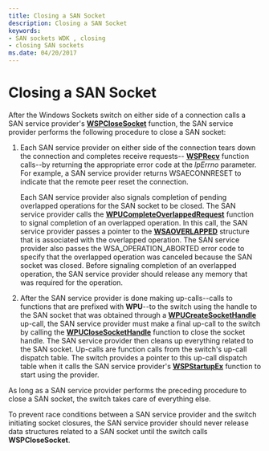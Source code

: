 ```yaml
---
title: Closing a SAN Socket
description: Closing a SAN Socket
keywords:
- SAN sockets WDK , closing
- closing SAN sockets
ms.date: 04/20/2017
---
```


# Closing a SAN Socket





After the Windows Sockets switch on either side of a connection calls a SAN service provider's [**WSPCloseSocket**](/previous-versions/windows/hardware/network/ff566273(v=vs.85)) function, the SAN service provider performs the following procedure to close a SAN socket:

1.  Each SAN service provider on either side of the connection tears down the connection and completes receive requests-- [**WSPRecv**](/previous-versions/windows/hardware/network/ff566309(v=vs.85)) function calls--by returning the appropriate error code at the *lpErrno* parameter. For example, a SAN service provider returns WSAECONNRESET to indicate that the remote peer reset the connection.

    Each SAN service provider also signals completion of pending overlapped operations for the SAN socket to be closed. The SAN service provider calls the [**WPUCompleteOverlappedRequest**](/windows/win32/api/ws2spi/nf-ws2spi-wpucompleteoverlappedrequest) function to signal completion of an overlapped operation. In this call, the SAN service provider passes a pointer to the [**WSAOVERLAPPED**](/previous-versions/windows/hardware/network/ff565952(v=vs.85)) structure that is associated with the overlapped operation. The SAN service provider also passes the WSA\_OPERATION\_ABORTED error code to specify that the overlapped operation was canceled because the SAN socket was closed. Before signaling completion of an overlapped operation, the SAN service provider should release any memory that was required for the operation.

2.  After the SAN service provider is done making up-calls--calls to functions that are prefixed with **WPU**--to the switch using the handle to the SAN socket that was obtained through a [**WPUCreateSocketHandle**](/windows/win32/api/ws2spi/nf-ws2spi-wpucreatesockethandle) up-call, the SAN service provider must make a final up-call to the switch by calling the [**WPUCloseSocketHandle**](/windows/win32/api/ws2spi/nf-ws2spi-wpuclosesockethandle) function to close the socket handle. The SAN service provider then cleans up everything related to the SAN socket. Up-calls are function calls from the switch's up-call dispatch table. The switch provides a pointer to this up-call dispatch table when it calls the SAN service provider's [**WSPStartupEx**](/previous-versions/windows/hardware/network/ff566321(v=vs.85)) function to start using the provider.

As long as a SAN service provider performs the preceding procedure to close a SAN socket, the switch takes care of everything else.

To prevent race conditions between a SAN service provider and the switch initiating socket closures, the SAN service provider should never release data structures related to a SAN socket until the switch calls **WSPCloseSocket**.

 

